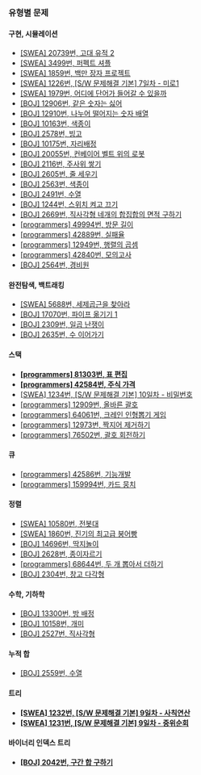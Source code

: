 ### 유형별 문제
#### 구현, 시뮬레이션
* [[SWEA] 20739번, 고대 유적 2](/SWEA/20739.cpp)
* [[SWEA] 3499번, 퍼펙트 셔플](/SWEA/3499.cpp)
* [[SWEA] 1859번, 백만 장자 프로젝트](/SWEA/1859.cpp)
* [[SWEA] 1226번, [S/W 문제해결 기본] 7일차 - 미로1](/SWEA/1226.cpp)
* [[SWEA] 1979번, 어디에 단어가 들어갈 수 있을까](/SWEA/1979.cpp)
* [[BOJ] 12906번, 같은 숫자는 싫어](/BOJ/12906.cpp)
* [[BOJ] 12910번, 나누어 떨어지는 숫자 배열](/BOJ/12910.cpp)
* [[BOJ] 10163번, 색종이](/BOJ/10163.cpp)
* [[BOJ] 2578번, 빙고](/BOJ/2578.cpp)
* [[BOJ] 10175번, 자리배정](/BOJ/10175.cpp)
* [[BOJ] 20055번, 컨베이어 벨트 위의 로봇](/BOJ/20055.cpp)
* [[BOJ] 2116번, 주사위 쌓기](/BOJ/2116.cpp)
* [[BOJ] 2605번, 줄 세우기](/BOJ/2605.cpp)
* [[BOJ] 2563번, 색종이](/BOJ/2563.cpp)
* [[BOJ] 2491번, 수열](/BOJ/2491.cpp)
* [[BOJ] 1244번, 스위치 켜고 끄기](/BOJ/1244.cpp)
* [[BOJ] 2669번, 직사각형 네개의 합집합의 면적 구하기](/BOJ/2669.cpp)
* [[programmers] 49994번, 방문 길이](/programmers/49994.cpp)
* [[programmers] 42889번, 실패율](/programmers/42889.cpp)
* [[programmers] 12949번, 행렬의 곱셈](/programmers/12949.cpp)
* [[programmers] 42840번, 모의고사](/programmers/42840.cpp)
* [[BOJ] 2564번, 경비원](/BOJ/2564.cpp)
#### 완전탐색, 백트래킹
* [[SWEA] 5688번, 세제곱근을 찾아라](/SWEA/5688.cpp)
* [[BOJ] 17070번, 파이프 옮기기 1](/BOJ/17070.cpp)
* [[BOJ] 2309번, 일곱 난쟁이](/BOJ/2309.cpp)
* [[BOJ] 2635번, 수 이어가기](/BOJ/2635.cpp)
#### 스택
* **[[programmers] 81303번, 표 편집](/programmers/81303.cpp)**
* **[[programmers] 42584번, 주식 가격](/programmers/42584.cpp)**
* [[SWEA] 1234번, [S/W 문제해결 기본] 10일차 - 비밀번호](/SWEA/1234.cpp)
* [[programmers] 12909번, 올바른 괄호](/programmers/12909.cpp)
* [[programmers] 64061번, 크레인 인형뽑기 게임](/programmers/64061.cpp)
* [[programmers] 12973번, 짝지어 제거하기](/programmers/12973.cpp)
* [[programmers] 76502번, 괄호 회전하기](/programmers/76502.cpp)
#### 큐
* [[programmers] 42586번, 기능개발](/programmers/42586.cpp)
* [[programmers] 159994번, 카드 뭉치](/programmers/159994.cpp)
#### 정렬
* [[SWEA] 10580번, 전봇대](/SWEA/10580.cpp)
* [[SWEA] 1860번, 진기의 최고급 붕어빵](/SWEA/1860.cpp)
* [[BOJ] 14696번, 딱지놀이](/BOJ/14696.cpp)
* [[BOJ] 2628번, 종이자르기](/BOJ/2628.cpp)
* [[programmers] 68644번, 두 개 뽑아서 더하기](/programmers/68644.cpp)
* [[BOJ] 2304번, 창고 다각형](/BOJ/2304.cpp)
#### 수학, 기하학
* [[BOJ] 13300번, 방 배정](/BOJ/13300.cpp)
* [[BOJ] 10158번, 개미](/BOJ/10158.cpp)
* [[BOJ] 2527번, 직사각형](/BOJ/2527.cpp)
#### 누적 합
* [[BOJ] 2559번, 수열](/BOJ/2559.cpp)
#### 트리
* **[[SWEA] 1232번, [S/W 문제해결 기본] 9일차 - 사칙연산](/SWEA/1232.cpp)**
* **[[SWEA] 1231번, [S/W 문제해결 기본] 9일차 - 중위순회](/SWEA/1231.cpp)**
#### 바이너리 인덱스 트리
* **[[BOJ] 2042번, 구간 합 구하기](/BOJ/2042.cpp)**
